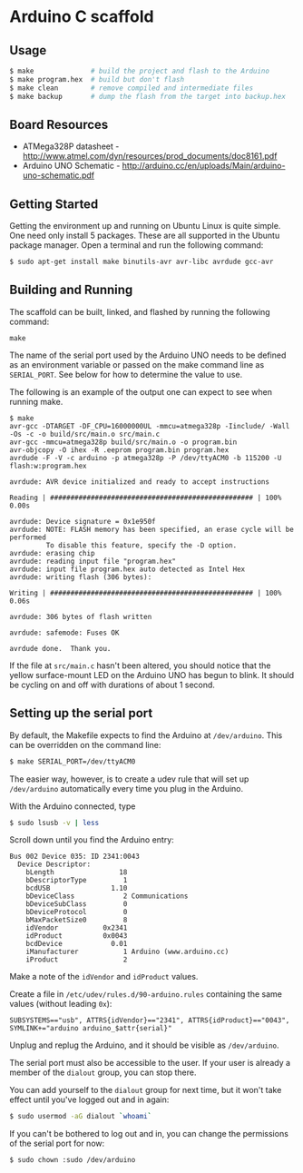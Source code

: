 # Arduino C scaffold

## Usage

```sh
$ make              # build the project and flash to the Arduino
$ make program.hex  # build but don't flash
$ make clean        # remove compiled and intermediate files
$ make backup       # dump the flash from the target into backup.hex
```

## Board Resources

* ATMega328P datasheet - http://www.atmel.com/dyn/resources/prod_documents/doc8161.pdf
* Arduino UNO Schematic - http://arduino.cc/en/uploads/Main/arduino-uno-schematic.pdf

## Getting Started

Getting the environment up and running on Ubuntu Linux is quite simple. One
need only install 5 packages. These are all supported in the Ubuntu package
manager. Open a terminal and run the following command:

```sh
$ sudo apt-get install make binutils-avr avr-libc avrdude gcc-avr
```

## Building and Running

The scaffold can be built, linked, and flashed by running the following
command:

    make

The name of the serial port used by the Arduino UNO needs to be defined as an
environment variable or passed on the make command line as `SERIAL_PORT`. See
below for how to determine the value to use.

The following is an example of the output one can expect to see when running
make.

    $ make
    avr-gcc -DTARGET -DF_CPU=16000000UL -mmcu=atmega328p -Iinclude/ -Wall -Os -c -o build/src/main.o src/main.c
    avr-gcc -mmcu=atmega328p build/src/main.o -o program.bin
    avr-objcopy -O ihex -R .eeprom program.bin program.hex
    avrdude -F -V -c arduino -p atmega328p -P /dev/ttyACM0 -b 115200 -U flash:w:program.hex

    avrdude: AVR device initialized and ready to accept instructions

    Reading | ################################################## | 100% 0.00s

    avrdude: Device signature = 0x1e950f
    avrdude: NOTE: FLASH memory has been specified, an erase cycle will be performed
             To disable this feature, specify the -D option.
    avrdude: erasing chip
    avrdude: reading input file "program.hex"
    avrdude: input file program.hex auto detected as Intel Hex
    avrdude: writing flash (306 bytes):

    Writing | ################################################## | 100% 0.06s

    avrdude: 306 bytes of flash written

    avrdude: safemode: Fuses OK

    avrdude done.  Thank you.

If the file at `src/main.c` hasn't been altered, you should notice that
the yellow surface-mount LED on the Arduino UNO has begun to blink. It should
be cycling on and off with durations of about 1 second.

## Setting up the serial port

By default, the Makefile expects to find the Arduino at `/dev/arduino`. This
can be overridden on the command line:

```sh
$ make SERIAL_PORT=/dev/ttyACM0
```

The easier way, however, is to create a udev rule that will set up
`/dev/arduino` automatically every time you plug in the Arduino.

With the Arduino connected, type

```sh
$ sudo lsusb -v | less
```

Scroll down until you find the Arduino entry:

    Bus 002 Device 035: ID 2341:0043
      Device Descriptor:
        bLength                18
        bDescriptorType         1
        bcdUSB               1.10
        bDeviceClass            2 Communications
        bDeviceSubClass         0
        bDeviceProtocol         0
        bMaxPacketSize0         8
        idVendor           0x2341
        idProduct          0x0043
        bcdDevice            0.01
        iManufacturer           1 Arduino (www.arduino.cc)
        iProduct                2

Make a note of the `idVendor` and `idProduct` values.

Create a file in `/etc/udev/rules.d/90-arduino.rules` containing the same
values (without leading `0x`):

    SUBSYSTEMS=="usb", ATTRS{idVendor}=="2341", ATTRS{idProduct}=="0043", SYMLINK+="arduino arduino_$attr{serial}"

Unplug and replug the Arduino, and it should be visible as `/dev/arduino`.

The serial port must also be accessible to the user. If your user is already a
member of the `dialout` group, you can stop there.

You can add yourself to the `dialout` group for next time, but it won't take
effect until you've logged out and in again:

```sh
$ sudo usermod -aG dialout `whoami`
```

If you can't be bothered to log out and in, you can change the permissions of
the serial port for now:

```sh
$ sudo chown :sudo /dev/arduino
```
